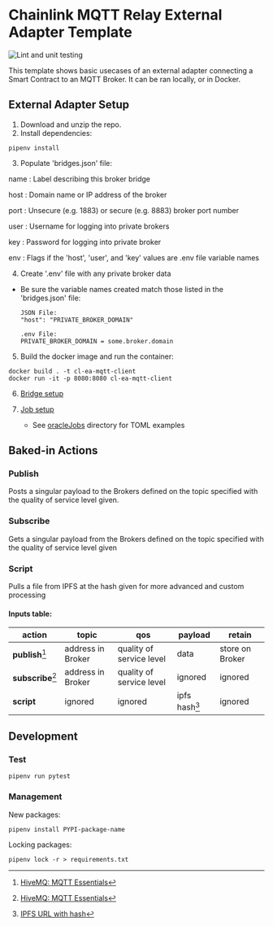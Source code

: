 # Chainlink MQTT Relay External Adapter Template

![Lint and unit testing](https://github.com/Briojas/CL-EA-MQTT-Client/workflows/Lint%20and%20unit%20testing/badge.svg)

This template shows basic usecases of an external adapter connecting a Smart Contract to an MQTT Broker. It can be ran locally, or in Docker.

## External Adapter Setup
1. Download and unzip the repo.
2. Install dependencies:
  ```
  pipenv install
  ```
3. Populate 'bridges.json' file:
 
name
: Label describing this broker bridge

host
: Domain name or IP address of the broker

port
: Unsecure (e.g. 1883) or secure (e.g. 8883) broker port number

user
: Username for logging into private brokers

key
: Password for logging into private broker

env
: Flags if the 'host', 'user', and 'key' values are .env file variable names
  
4. Create '.env' file with any private broker data 
  - Be sure the variable names created match those listed in the 'bridges.json' file:
    ```
    JSON File:
    "host": "PRIVATE_BROKER_DOMAIN"

    .env File:
    PRIVATE_BROKER_DOMAIN = some.broker.domain
    ```
 
5. Build the docker image and run the container:
  ```
  docker build . -t cl-ea-mqtt-client
  docker run -it -p 8080:8080 cl-ea-mqtt-client
  ```
6. [Bridge setup](https://docs.chain.link/docs/node-operators/)

7. [Job setup](https://docs.chain.link/docs/jobs/)
    - See [oracleJobs](https://github.com/Briojas/CL-EA-MQTT-Client/tree/master/oracleJobs) directory for TOML examples
  
## Baked-in Actions
### Publish
Posts a singular payload to the Brokers defined on the topic specified with the quality of service level given. 
### Subscribe
Gets a singular payload from the Brokers defined on the topic specified with the quality of service level given
### Script
Pulls a file from IPFS at the hash given for more advanced and custom processing
#### Inputs table:
| action | topic | qos | payload | retain |
| ----------- | ----------- | ----------- | ----------- | ----------- |
| **publish**[^1] | address in Broker | quality of service level | data | store on Broker |
| **subscribe**[^1] | address in Broker | quality of service level | ignored | ignored |
| **script** | ignored | ignored | ipfs hash[^2] | ignored |

[^1]: [HiveMQ: MQTT Essentials](https://www.hivemq.com/mqtt-essentials/)
[^2]: [IPFS URL with hash](https://docs.ipfs.io/how-to/address-ipfs-on-web/)

## Development 
### Test
  ```
  pipenv run pytest
  ```
### Management
  New packages:
  ```
  pipenv install PYPI-package-name
  ```
  Locking packages:
  ```
  pipenv lock -r > requirements.txt
  ```